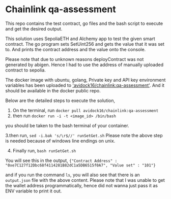# Chainlink qa-assessment

This repo contains the test contract, go files and the bash script to execute
and get the desired output.

This solution uses SepoliaETH and Alchemy app to test the given smart contract.
The go program sets SetUint256 and gets the value that it was set to.
And prints the contract address and the value onto the console.

Please note that due to unknown reasons deployContract was not generated by abigen.
Hence I had to use the address of manually uploaded contract to sepolia.

The docker image with ubuntu, golang, Private key and API key environment
variables has been uploaded to 
['avidock16/chainlink:qa-assessment'](https://hub.docker.com/r/avidock16/chainlink).
And it should be available in the docker public repo.

Below are the detailed steps to execute the solution,

1. On the terminal, run `docker pull avidock16/chainlink:qa-assessment`
2. then run `docker run -i -t <image_id> /bin/bash`

you should be taken to the bash terminal of your container.

3.then run, `sed -i.bak 's/\r$//' runSetGet.sh`
Please note the above step is needed because of windows line endings on unix.

4. Finally run, `bash runSetGet.sh`

You will see this in the output,
`{"Contract Address" : "0xe7C127f12Dbc68f4114281B82dC1a5DB6515f0A7", "Value set" : "101"}`

and if you run the command `ls`, you will also see that there is an `output.json` file 
with the above content.
Please note that I was unable to get the wallet address programmatically, hence
did not wanna just pass it as ENV variable to print it out.
